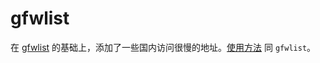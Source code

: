 # gfwlist

在 [gfwlist](https://github.com/gfwlist/gfwlist) 的基础上，添加了一些国内访问很慢的地址。[使用方法](https://github.com/gfwlist/gfwlist/wiki) 同 `gfwlist`。
